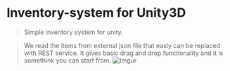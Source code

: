 # Inventory-system for Unity3D
> Simple inventory system for unity.

> We read the items from external json file that easly can be replaced with REST service.
> It gives basic drag and drop functionality and it is somethink you can start from.
> ![Imgur](https://i.imgur.com/UUAUzTG.png)
